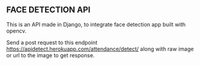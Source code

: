 ## FACE DETECTION API

This is an API made in Django, to integrate face detection app built with opencv.

Send a post request to this endpoint https://apidetect.herokuapp.com/attendance/detect/ along with raw image or url to the image to get response.